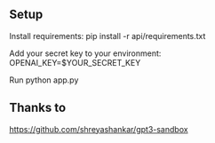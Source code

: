 
## Setup


Install requirements: pip install -r api/requirements.txt

Add your secret key to your environment:  OPENAI_KEY=$YOUR_SECRET_KEY

Run python app.py



## Thanks to
 https://github.com/shreyashankar/gpt3-sandbox
